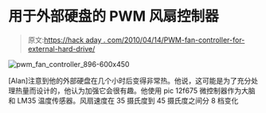 # 用于外部硬盘的 PWM 风扇控制器

> 原文:[https://hack aday . com/2010/04/14/PWM-fan-controller-for-external-hard-drive/](https://hackaday.com/2010/04/14/pwm-fan-controller-for-external-hard-drive/)

![](../Images/38c5263d8c9a5128ea4f7987c81eef7b.png "pwm_fan_controller_896-600x450")

[Alan]注意到他的外部硬盘在几个小时后变得非常热。他说，这可能是为了充分处理热量而设计的，他认为加强它会很有趣。他使用 pic 12f675 微控制器作为大脑和 LM35 温度传感器。风扇速度在 35 摄氏度到 45 摄氏度之间分 8 档变化